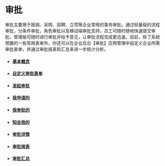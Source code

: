 # 审批

审批主要用于报销、采购、招聘、立项等企业常用的事务审批。通过轻量级的流程审批，分条件审批，角色审批以及移动端审批支持，员工可随时随地快速提交审批，管理层可随时进行审批并给予意见，让审批流程完成更迅速。目前，除了系统预置的一些常用表单外，你还可以在企业后台【审批】应用管理中自定义企业所需审批表单，并通过审批报表和汇总来进一步统计分析。

* #### [基本概念](/yong-hu-zhi-nan/yong-hu-shou-ce/shen-pi/ji-ben-gai-nian.md)
* #### [自定义审批表单](/yong-hu-zhi-nan/yong-hu-shou-ce/shen-pi/zi-ding-yi-shen-pi-biao-dan.md)
* #### [发起审批](/yong-hu-zhi-nan/yong-hu-shou-ce/shen-pi/fa-qi-shen-pi.md)
* #### [我申请的](/yong-hu-zhi-nan/yong-hu-shou-ce/shen-pi/wo-shen-qing-de.md)
* #### [我审批的](/yong-hu-zhi-nan/yong-hu-shou-ce/shen-pi/wo-shen-pi-de.md)
* #### [知会我的](/yong-hu-zhi-nan/yong-hu-shou-ce/shen-pi/zhi-hui-wo-de.md)
* #### [审批详情](/yong-hu-zhi-nan/yong-hu-shou-ce/shen-pi/shen-pi-xiang-qing.md)
* #### [审批报表](/yong-hu-zhi-nan/yong-hu-shou-ce/shen-pi/shen-pi-bao-biao.md)
* #### [审批汇总](/yong-hu-zhi-nan/yong-hu-shou-ce/shen-pi/shen-pi-hui-zong.md)



